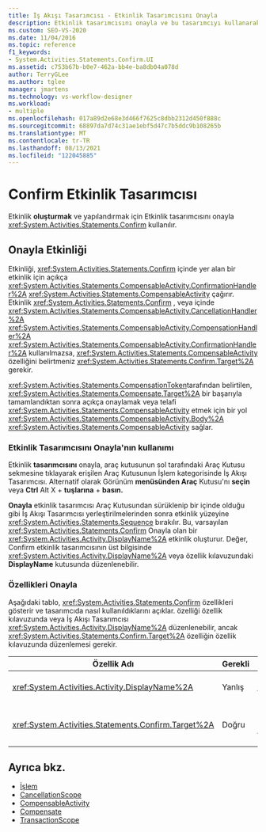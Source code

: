 ```yaml
---
title: İş Akışı Tasarımcısı - Etkinlik Tasarımcısını Onayla
description: Etkinlik tasarımcısını onayla ve bu tasarımcıyı kullanarak Bir Onayla etkinliği oluşturma ve yapılandırma hakkında bilgi öğrenin.
ms.custom: SEO-VS-2020
ms.date: 11/04/2016
ms.topic: reference
f1_keywords:
- System.Activities.Statements.Confirm.UI
ms.assetid: c753b67b-b0e7-462a-bb4e-ba8db04a078d
author: TerryGLee
ms.author: tglee
manager: jmartens
ms.technology: vs-workflow-designer
ms.workload:
- multiple
ms.openlocfilehash: 017a89d2e68e3d466f7625c8dbb2312d450f888c
ms.sourcegitcommit: 68897da7d74c31ae1ebf5d47c7b5ddc9b108265b
ms.translationtype: MT
ms.contentlocale: tr-TR
ms.lasthandoff: 08/13/2021
ms.locfileid: "122045885"
---
```

# <a name="confirm-activity-designer"></a>Confirm Etkinlik Tasarımcısı

Etkinlik **oluşturmak** ve yapılandırmak için Etkinlik tasarımcısını onayla <xref:System.Activities.Statements.Confirm> kullanılır.

## <a name="the-confirm-activity"></a>Onayla Etkinliği
 Etkinliği, <xref:System.Activities.Statements.Confirm> içinde yer alan bir etkinlik için açıkça <xref:System.Activities.Statements.CompensableActivity.ConfirmationHandler%2A> <xref:System.Activities.Statements.CompensableActivity> çağırır. Etkinlik <xref:System.Activities.Statements.Confirm> , veya içinde <xref:System.Activities.Statements.CompensableActivity.CancellationHandler%2A> <xref:System.Activities.Statements.CompensableActivity.CompensationHandler%2A> <xref:System.Activities.Statements.CompensableActivity.ConfirmationHandler%2A> kullanılmazsa, <xref:System.Activities.Statements.CompensableActivity> özelliğini belirtmeniz <xref:System.Activities.Statements.Confirm.Target%2A> gerekir.

 <xref:System.Activities.Statements.CompensationToken>tarafından belirtilen, <xref:System.Activities.Statements.Compensate.Target%2A> bir başarıyla tamamlandıktan sonra açıkça onaylamak veya telafi <xref:System.Activities.Statements.CompensableActivity> etmek için bir yol <xref:System.Activities.Statements.CompensableActivity.Body%2A> <xref:System.Activities.Statements.CompensableActivity> sağlar.

### <a name="using-the-confirm-activity-designer"></a>Etkinlik Tasarımcısını Onayla'nın kullanımı
 Etkinlik **tasarımcısını** onayla,  araç kutusunun sol tarafındaki Araç Kutusu sekmesine tıklayarak erişilen Araç Kutusunun İşlem kategorisinde İş Akışı Tasarımcısı.  Alternatif olarak Görünüm **menüsünden Araç** Kutusu'nı **seçin** veya **Ctrl** Alt X + **tuşlarına** + **basın.**

 **Onayla** etkinlik tasarımcısı Araç Kutusundan sürüklenip bir içinde olduğu gibi İş Akışı Tasarımcısı yerleştirilmelerinden sonra etkinlik yüzeyine  <xref:System.Activities.Statements.Sequence> bırakılır. Bu, varsayılan <xref:System.Activities.Statements.Confirm> Onayla olan bir <xref:System.Activities.Activity.DisplayName%2A> etkinlik oluşturur. Değer, Confirm etkinlik tasarımcısının üst bilgisinde <xref:System.Activities.Activity.DisplayName%2A> veya özellik kılavuzundaki **DisplayName** kutusunda düzenlenebilir. 

### <a name="the-confirm-properties"></a>Özellikleri Onayla
 Aşağıdaki tablo, <xref:System.Activities.Statements.Confirm> özellikleri gösterir ve tasarımcıda nasıl kullanıldıklarını açıklar. özelliği özellik kılavuzunda veya İş Akışı Tasarımcısı <xref:System.Activities.Activity.DisplayName%2A> düzenlenebilir, ancak <xref:System.Activities.Statements.Confirm.Target%2A> özelliğin özellik kılavuzunda düzenlemesi gerekir.

|Özellik Adı|Gerekli|Kullanım|
|-|--------------|-|
|<xref:System.Activities.Activity.DisplayName%2A>|Yanlış|Etkinliğin isteğe bağlı kolay adını <xref:System.Activities.Statements.CancellationScope> belirtir. Varsayılan değer Onayla'dır.|
|<xref:System.Activities.Statements.Confirm.Target%2A>|Doğru|Bu etkinlik <xref:System.Activities.InArgument%601> için içeren <xref:System.Activities.Statements.CompensationToken> 'i <xref:System.Activities.Statements.Confirm> belirtir.|

## <a name="see-also"></a>Ayrıca bkz.

- [İşlem](../workflow-designer/transaction-activity-designers.md)
- [CancellationScope](../workflow-designer/cancellationscope-activity-designer.md)
- [CompensableActivity](../workflow-designer/compensableactivity-activity-designer.md)
- [Compensate](../workflow-designer/compensate-activity-designer.md)
- [TransactionScope](../workflow-designer/transactionscope-activity-designer.md)